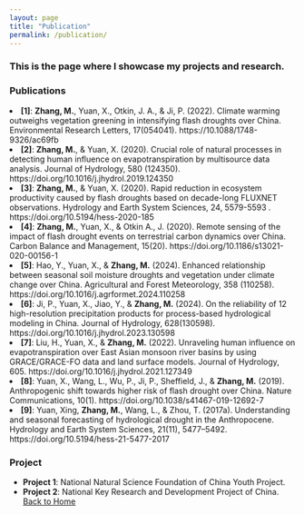 ```yaml
---
layout: page
title: "Publication"
permalink: /publication/
---
```


### This is the page where I showcase my projects and research.

### Publications
<div class="publication-list">
<li> <strong>[1]</strong>: <strong>Zhang, M.</strong>, Yuan, X., Otkin, J. A., & Ji, P. (2022). Climate warming outweighs vegetation greening in intensifying flash droughts over China. Environmental Research Letters, 17(054041). https://10.1088/1748-9326/ac69fb</li>
<li> <strong>[2]</strong>: <strong>Zhang, M.</strong>, & Yuan, X. (2020). Crucial role of natural processes in detecting human influence on evapotranspiration by multisource data analysis. Journal of Hydrology, 580 (124350). https://doi.org/10.1016/j.jhydrol.2019.124350</li>
<li> <strong>[3]</strong>: <strong>Zhang, M.</strong>, & Yuan, X. (2020). Rapid reduction in ecosystem productivity caused by flash droughts based on decade-long FLUXNET observations. Hydrology and Earth System Sciences, 24, ‏ 5579-5593. https://doi.org/10.5194/hess-2020-185</li>
<li> <strong>[4]</strong>: <strong>Zhang, M.</strong>, Yuan, X., & Otkin A., J. (2020). Remote sensing of the impact of flash drought events on terrestrial carbon dynamics over China. Carbon Balance and Management, 15(20). https://doi.org/10.1186/s13021-020-00156-1</li>
<li> <strong>[5]</strong>: Hao, Y., Yuan, X., & <strong>Zhang, M.</strong> (2024). Enhanced relationship between seasonal soil moisture droughts and vegetation under climate change over China. Agricultural and Forest Meteorology, 358 (110258). https://doi.org/10.1016/j.agrformet.2024.110258</li>
<li> <strong>[6]</strong>: Ji, P., Yuan, X., Jiao, Y., & <strong>Zhang, M.</strong> (2024). On the reliability of 12 high-resolution precipitation products for process-based hydrological modeling in China. Journal of Hydrology, 628(130598). https://doi.org/10.1016/j.jhydrol.2023.130598</li>
<li> <strong>[7]</strong>: Liu, H., Yuan, X., & <strong>Zhang, M.</strong> (2022). Unraveling human influence on evapotranspiration over East Asian monsoon river basins by using GRACE/GRACE-FO data and land surface models. Journal of Hydrology, 605. https://doi.org/10.1016/j.jhydrol.2021.127349</li>
<li> <strong>[8]</strong>: Yuan, X., Wang, L., Wu, P., Ji, P., Sheffield, J., & <strong>Zhang, M.</strong> (2019). Anthropogenic shift towards higher risk of flash drought over China. Nature Communications, 10(1). https://doi.org/10.1038/s41467-019-12692-7</li>
<li> <strong>[9]</strong>: Yuan, Xing, <strong>Zhang, M.</strong>, Wang, L., & Zhou, T. (2017a). Understanding and seasonal forecasting of hydrological drought in the Anthropocene. Hydrology and Earth System Sciences, 21(11), 5477–5492. https://doi.org/10.5194/hess-21-5477-2017</li>
</div>

### Project

- **Project 1**: National Natural Science Foundation of China Youth Project.
- **Project 2**: National Key Research and Development Project of China.
[Back to Home](https://miaozhang2025.github.io/)
